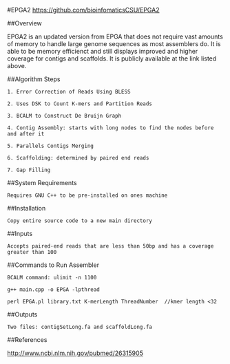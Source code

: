 #EPGA2
https://github.com/bioinfomaticsCSU/EPGA2


##Overview

EPGA2 is an updated version from EPGA that does not require vast amounts of memory to handle large genome 
sequences as most assemblers do. It is able to be memory efficienct and still displays improved
and higher coverage for contigs and scaffolds. It is publicly available at the link listed above.

##Algorithm Steps

	1. Error Correction of Reads Using BLESS

	2. Uses DSK to Count K-mers and Partition Reads

	3. BCALM to Construct De Bruijn Graph

	4. Contig Assembly: starts with long nodes to find the nodes before and after it

	5. Parallels Contigs Merging 

	6. Scaffolding: determined by paired end reads

	7. Gap Filling 

##System Requirements

	Requires GNU C++ to be pre-installed on ones machine
  
##Installation

	Copy entire source code to a new main directory
  
##Inputs

	Accepts paired-end reads that are less than 50bp and has a coverage greater than 100
	
##Commands to Run Assembler
	
	BCALM command: ulimit -n 1100
	
	g++ main.cpp -o EPGA -lpthread
	
	perl EPGA.pl library.txt K-merLength ThreadNumber  //kmer length <32
	
##Outputs 

	Two files: contigSetLong.fa and scaffoldLong.fa

##References

http://www.ncbi.nlm.nih.gov/pubmed/26315905

